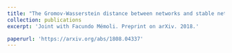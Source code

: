 ```yaml
---
title: "The Gromov-Wasserstein distance between networks and stable network invariants"
collection: publications
excerpt: 'Joint with Facundo Mémoli. Preprint on arXiv. 2018.'

paperurl: 'https://arxiv.org/abs/1808.04337'
---
```

<!-- date: 2018-08-13 -->
